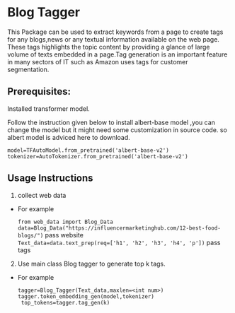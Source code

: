 # Blog Tagger 

This Package can be used to extract keywords from a page to create tags for any blogs,news or any textual information available on the web page.
These tags highlights the topic content by providing a glance of large volume of texts embedded in a page.Tag generation is an important feature
in many sectors of IT such as Amazon uses tags for customer segmentation.

## Prerequisites:

Installed transformer model.<br>

Follow the instruction given below to install albert-base model ,you can change the model but it might need some customization in source code. so albert
model is adviced here to download.

`model=TFAutoModel.from_pretrained('albert-base-v2')` <br>
`tokenizer=AutoTokenizer.from_pretrained('albert-base-v2')` <br>



## Usage Instructions

1. collect web data <br>

- For example <br>

  `from web_data import Blog_Data` <br>
  `data=Blog_Data("https://influencermarketinghub.com/12-best-food-blogs/")` pass website <br>
  `Text_data=data.text_prep(req=['h1', 'h2', 'h3', 'h4', 'p'])` pass tags <br>

2. Use main class Blog tagger to generate top k tags. <br>

- For example <br>

  `tagger=Blog_Tagger(Text_data,maxlen=<int num>)` <br>
  `tagger.token_embedding_gen(model,tokenizer)` <br>
  ` top_tokens=tagger.tag_gen(k)` <br>
